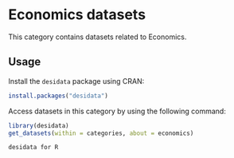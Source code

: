 
# Economics datasets
This category contains datasets related to Economics.
## Usage
Install the `desidata` package using CRAN:
```r
install.packages("desidata")
```
Access datasets in this category by using the following command:
```r
library(desidata)
get_datasets(within = categories, about = economics)
```
`desidata for R`
